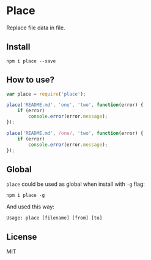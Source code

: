 # Place

Replace file data in file.

## Install

```
npm i place --save
```

## How to use?

```js
var place = require('place');

place('README.md', 'one', 'two', function(error) {
    if (error)
        console.error(error.message);
});

place('README.md', /one/, 'two', function(error) {
    if (error)
        console.error(error.message);
});
```

## Global

`place` could be used as global when install with `-g` flag:

```
npm i place -g
```
And used this way:
```
Usage: place [filename] [from] [to]
```

## License

MIT

